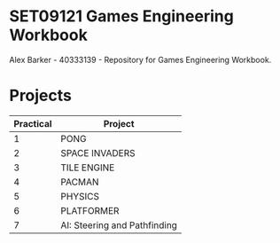 # SET09121 Games Engineering Workbook

Alex Barker - 40333139 - 
Repository for Games Engineering Workbook. 

# Projects

| Practical | Project |
| ------ | ------ |
| 1 | PONG |
| 2 | SPACE INVADERS |
| 3 | TILE ENGINE |
| 4 | PACMAN |
| 5 | PHYSICS |
| 6 | PLATFORMER |
| 7 | AI: Steering and Pathfinding |
